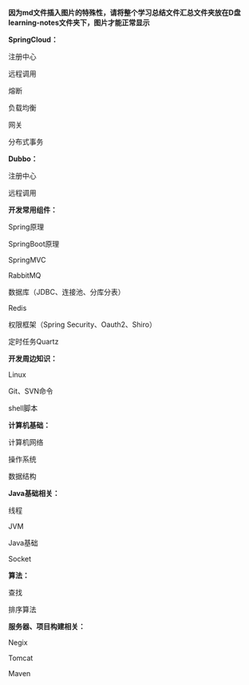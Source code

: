 **因为md文件插入图片的特殊性，请将整个学习总结文件汇总文件夹放在D盘learning-notes文件夹下，图片才能正常显示**



**SpringCloud：**

注册中心

远程调用

熔断

负载均衡

网关

分布式事务

**Dubbo：**

注册中心

远程调用

**开发常用组件：**

Spring原理

SpringBoot原理

SpringMVC

RabbitMQ

数据库（JDBC、连接池、分库分表）

Redis

权限框架（Spring Security、Oauth2、Shiro）

定时任务Quartz

**开发周边知识：**

Linux

Git、SVN命令

shell脚本

**计算机基础：**

计算机网络

操作系统

数据结构

**Java基础相关：**

线程

JVM

Java基础

Socket

**算法：**

查找

排序算法

**服务器、项目构建相关：**

Negix

Tomcat

Maven

